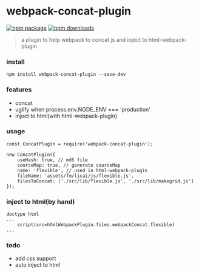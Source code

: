 # webpack-concat-plugin
[![npm package](https://img.shields.io/npm/v/webpack-concat-plugin.svg)](https://www.npmjs.org/package/webpack-concat-plugin)
[![npm downloads](http://img.shields.io/npm/dm/webpack-concat-plugin.svg)](https://www.npmjs.org/package/webpack-concat-plugin)
> a plugin to help webpack to concat js and inject to html-webpack-plugin

### install
```
npm install webpack-concat-plugin --save-dev
```

### features
* concat
* uglify when process.env.NODE_ENV === 'production'
* inject to html(with html-webpack-plugin)

### usage
```
const ConcatPlugin = require('webpack-concat-plugin');

new ConcatPlugin({
    useHash: true, // md5 file
    sourceMap: true, // generate sourceMap
    name: 'flexible', // used in html-webpack-plugin
    fileName: 'assets/fm/licai/js/flexible.js',
    filesToConcat: ['./src/lib/flexible.js', './src/lib/makegrid.js']
});

```
### inject to html(by hand)
```
doctype html
...
    script(src=htmlWebpackPlugin.files.webpackConcat.flexible)
...
```

### todo
* add css support
* auto inject to html
